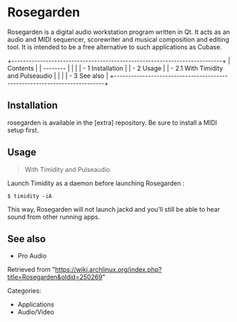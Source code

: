 Rosegarden
==========

  
 Rosegarden is a digital audio workstation program written in Qt. It
acts as an audio and MIDI sequencer, scorewriter and musical composition
and editing tool. It is intended to be a free alternative to such
applications as Cubase.

+--------------------------------------------------------------------------+
| Contents                                                                 |
| --------                                                                 |
|                                                                          |
| -   1 Installation                                                       |
| -   2 Usage                                                              |
|     -   2.1 With Timidity and Pulseaudio                                 |
|                                                                          |
| -   3 See also                                                           |
+--------------------------------------------------------------------------+

Installation
------------

rosegarden is available in the [extra] repository. Be sure to install a
MIDI setup first.

Usage
-----

> With Timidity and Pulseaudio

Launch Timidity as a daemon before launching Rosegarden :

    $ timidity -iA

This way, Rosegarden will not launch jackd and you'll still be able to
hear sound from other running apps.

See also
--------

-   Pro Audio

Retrieved from
"https://wiki.archlinux.org/index.php?title=Rosegarden&oldid=250269"

Categories:

-   Applications
-   Audio/Video

